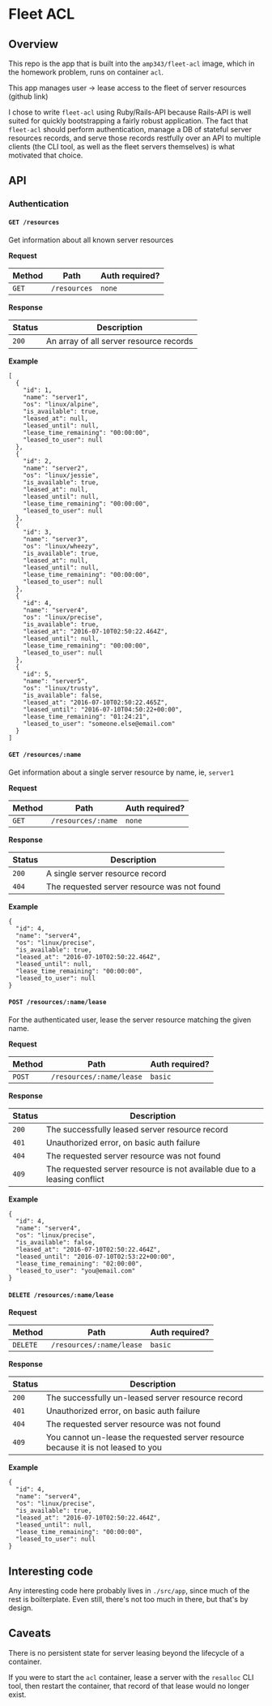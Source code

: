 # Fleet ACL

## Overview

This repo is the app that is built into the `amp343/fleet-acl` image, which
in the homework problem, runs on container `acl`.

This app manages user -> lease access to the fleet of server resources (github link)

I chose to write `fleet-acl` using Ruby/Rails-API because Rails-API is well suited for quickly
bootstrapping a fairly robust application. The fact that `fleet-acl` should perform
authentication, manage a DB of stateful server resources records, and serve
those records restfully over an API to multiple clients (the CLI tool, as well as the
fleet servers themselves) is what motivated that choice.

## API

### Authentication

#### `GET /resources`

Get information about all known server resources

**Request**

| **Method** | **Path** | **Auth required?** |
| --- | --- | --- |
| `GET` | `/resources` | `none` |

**Response**

| **Status** | **Description** |
| --- | --- |
| `200` | An array of all server resource records |

**Example**

```
[
  {
    "id": 1,
    "name": "server1",
    "os": "linux/alpine",
    "is_available": true,
    "leased_at": null,
    "leased_until": null,
    "lease_time_remaining": "00:00:00",
    "leased_to_user": null
  },
  {
    "id": 2,
    "name": "server2",
    "os": "linux/jessie",
    "is_available": true,
    "leased_at": null,
    "leased_until": null,
    "lease_time_remaining": "00:00:00",
    "leased_to_user": null
  },
  {
    "id": 3,
    "name": "server3",
    "os": "linux/wheezy",
    "is_available": true,
    "leased_at": null,
    "leased_until": null,
    "lease_time_remaining": "00:00:00",
    "leased_to_user": null
  },
  {
    "id": 4,
    "name": "server4",
    "os": "linux/precise",
    "is_available": true,
    "leased_at": "2016-07-10T02:50:22.464Z",
    "leased_until": null,
    "lease_time_remaining": "00:00:00",
    "leased_to_user": null
  },
  {
    "id": 5,
    "name": "server5",
    "os": "linux/trusty",
    "is_available": false,
    "leased_at": "2016-07-10T02:50:22.465Z",
    "leased_until": "2016-07-10T04:50:22+00:00",
    "lease_time_remaining": "01:24:21",
    "leased_to_user": "someone.else@email.com"
  }
]
```

#### `GET /resources/:name`

Get information about a single server resource by name,
ie, `server1`

**Request**

| **Method** | **Path** | **Auth required?** |
| --- | --- | --- |
| `GET` | `/resources/:name` | `none` |

**Response**

| **Status** | **Description** |
| --- | --- |
| `200` | A single server resource record |
| `404` | The requested server resource was not found |

**Example**

```
{
  "id": 4,
  "name": "server4",
  "os": "linux/precise",
  "is_available": true,
  "leased_at": "2016-07-10T02:50:22.464Z",
  "leased_until": null,
  "lease_time_remaining": "00:00:00",
  "leased_to_user": null
}
```

#### `POST /resources/:name/lease`

For the authenticated user, lease the server resource matching
the given name.

**Request**

| **Method** | **Path** | **Auth required?** |
| --- | --- | --- |
| `POST` | `/resources/:name/lease` | `basic` |

**Response**

| **Status** | **Description** |
| --- | --- |
| `200` | The successfully leased server resource record |
| `401` | Unauthorized error, on basic auth failure |
| `404` | The requested server resource was not found |
| `409` | The requested server resource is not available due to a leasing conflict |

**Example**

```
{
  "id": 4,
  "name": "server4",
  "os": "linux/precise",
  "is_available": false,
  "leased_at": "2016-07-10T02:50:22.464Z",
  "leased_until": "2016-07-10T02:53:22+00:00",
  "lease_time_remaining": "02:00:00",
  "leased_to_user": "you@email.com"
}
```

#### `DELETE /resources/:name/lease`

**Request**

| **Method** | **Path** | **Auth required?** |
| --- | --- | --- |
| `DELETE` | `/resources/:name/lease` | `basic` |

**Response**

| **Status** | **Description** |
| --- | --- |
| `200` | The successfully un-leased server resource record |
| `401` | Unauthorized error, on basic auth failure |
| `404` | The requested server resource was not found |
| `409` | You cannot un-lease the requested server resource because it is not leased to you |

**Example**

```
{
  "id": 4,
  "name": "server4",
  "os": "linux/precise",
  "is_available": true,
  "leased_at": "2016-07-10T02:50:22.464Z",
  "leased_until": null,
  "lease_time_remaining": "00:00:00",
  "leased_to_user": null
}
```

## Interesting code

Any interesting code here probably lives in `./src/app`, since much of the rest is boilterplate.
Even still, there's not too much in there, but that's by design.

## Caveats

There is no persistent state for server leasing beyond the lifecycle of a container.

If you were to start the `acl` container, lease a server with the `resalloc` CLI tool,
then restart the container, that record of that lease would no longer exist.
